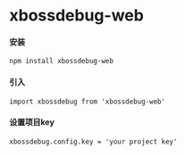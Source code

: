 # xbossdebug-web

#### 安装

```
npm install xbossdebug-web
```

#### 引入

```
import xbossdebug from 'xbossdebug-web'
```

#### 设置项目key

```
xbossdebug.config.key = 'your project key'
```


